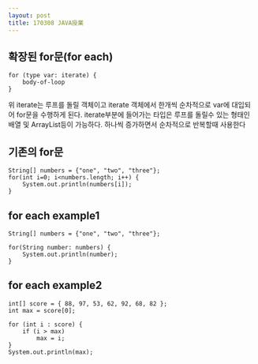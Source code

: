 ```yaml
---
layout: post
title: 170308 JAVA授業
---
```


## 확장된 for문(for each)

```
for (type var: iterate) {
    body-of-loop
}
```
위 iterate는 루프를 돌릴 객체이고 iterate 객체에서 한개씩 순차적으로 var에 대입되어 for문을 수행하게 된다. iterate부분에 들어가는 타입은 루프를 돌릴수 있는 형태인 배열 및 ArrayList등이 가능하다. 하나씩 증가하면서 순차적으로 반복할때 사용한다

## 기존의 for문
```
String[] numbers = {"one", "two", "three"};
for(int i=0; i<numbers.length; i++) {
    System.out.println(numbers[i]);
}
```

##  for each example1
```
String[] numbers = {"one", "two", "three"};

for(String number: numbers) {
    System.out.println(number);
}
```

## for each example2
```
int[] score = { 88, 97, 53, 62, 92, 68, 82 };
int max = score[0];

for (int i : score) {
	if (i > max)
		max = i;
}
System.out.println(max);
```


